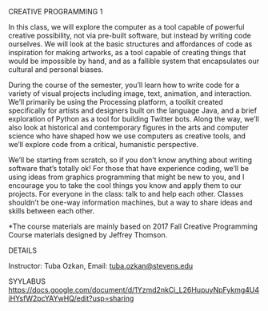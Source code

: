 CREATIVE PROGRAMMING 1

In this class, we will explore the computer as a tool capable of powerful creative possibility, not via pre-built software, but instead by writing code ourselves. We will look at the basic structures and affordances of code as inspiration for making artworks, as a tool capable of creating things that would be impossible by hand, and as a fallible system that encapsulates our cultural and personal biases. 

During the course of the semester, you’ll learn how to write code for a variety of visual projects including image, text, animation, and interaction. We’ll primarily be using the Processing platform, a toolkit created specifically for artists and designers built on the  language Java, and a brief exploration of Python as a tool for building Twitter bots.  Along the way, we’ll also look at historical and contemporary figures in the arts and computer science who have shaped how we use computers as creative tools, and we’ll explore code from a critical, humanistic perspective. 

We’ll be starting from scratch, so if you don’t know anything about writing software that’s totally ok! For those that have experience coding, we’ll be using ideas from graphics programming that might be new to you, and I encourage you to take the cool things you know and apply them to our projects. For everyone in the class: talk to and help each other. Classes shouldn’t be one-way information machines, but a way to share ideas and skills between each other. 

*The course materials are mainly based on 2017 Fall Creative Programming Course materials designed by Jeffrey Thomson.

DETAILS

Instructor: Tuba Ozkan,
Email: tuba.ozkan@stevens.edu

SYYLABUS
https://docs.google.com/document/d/1Yzmd2nkCi_L26HupuyNpFykmg4U4iHYsfW2pcYAYwHQ/edit?usp=sharing

